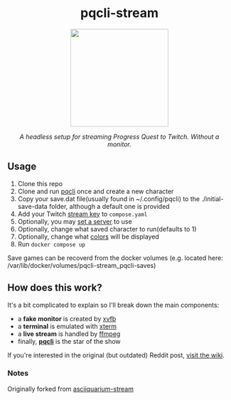 <div align="center">
  
# pqcli-stream

<a href="https://www.twitch.tv/retrozelda" target="_blank"><img width="220px" src="https://img.shields.io/twitch/status/retrozelda?style=for-the-badge&logo=twitch&logoColor=EEEEEE&color=9146FF"></img></a>

*A headless setup for streaming Progress Quest to Twitch. Without a monitor.*

</div>

## Usage

1. Clone this repo
2. Clone and run [pqcli](https://github.com/rr-/pq-cli/) once and create a new character
3. Copy your save.dat file(usually found in ~/.config/pqcli) to the ./initial-save-data folder, although a default one is provided
4. Add your Twitch [stream key](https://www.twitch.tv/broadcast/dashboard/streamkey) to `compose.yaml`
5. Optionally, you may [set a server](https://github.com/tycrek/asciiquarium-stream/blob/master/stream.sh#L32) to use
6. Optionally, change what saved character to run(defaults to 1)
7. Optionally, change what [colors](https://critical.ch/xterm/) will be displayed
8. Run `docker compose up`

Save games can be recoverd from the docker volumes (e.g. located here: /var/lib/docker/volumes/pqcli-stream_pqcli-saves)

## How does this work?

It's a bit complicated to explain so I'll break down the main components:

- a **fake monitor** is created by [xvfb](https://www.x.org/releases/X11R7.6/doc/man/man1/Xvfb.1.xhtml)
- a **terminal** is emulated with [xterm](https://invisible-island.net/xterm/)
- a **live stream** is handled by [ffmpeg](https://ffmpeg.org/)
- finally, [**pqcli**](https://github.com/rr-/pq-cli/) is the star of the show

If you're interested in the original (but outdated) Reddit post, [visit the wiki](https://github.com/tycrek/asciiquarium-stream/wiki/Old-Reddit-Post).

### Notes

Originally forked from [asciiquarium-stream](https://github.com/tycrek/asciiquarium-stream)